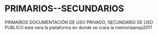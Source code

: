 # PRIMARIOS--SECUNDARIOS
PRIMARIOS DOCUMENTACIÓN  DE USO PRIVADO, SECUNDARIO DE USO PUBLICO
esta sera la plataforma en donde se crara la memoriaansp2017
